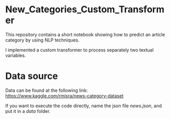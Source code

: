 # New_Categories_Custom_Transformer

This repository contains a short notebook showing how to predict an article category by using NLP techniques. 

I implemented a custom transformer to process separately two textual variables.

# Data source

Data can be found at the following link:
https://www.kaggle.com/rmisra/news-category-dataset

If you want to execute the code directly, name the json file *news.json*, and put it in a *data* folder.
